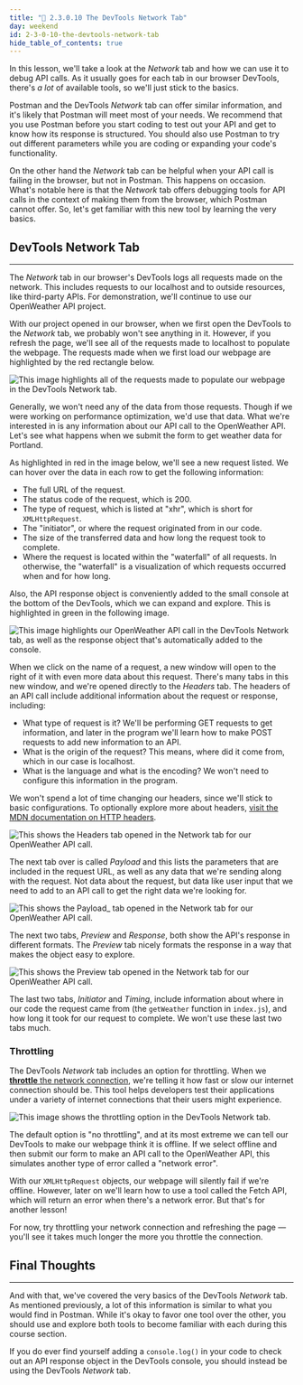 ```yaml
---
title: "📓 2.3.0.10 The DevTools Network Tab"
day: weekend
id: 2-3-0-10-the-devtools-network-tab
hide_table_of_contents: true
---
```


In this lesson, we'll take a look at the _Network_ tab and how we can use it to debug API calls. As it usually goes for each tab in our browser DevTools, there's _a lot_ of available tools, so we'll just stick to the basics.

Postman and the DevTools _Network_ tab can offer similar information, and it's likely that Postman will meet most of your needs. We recommend that you use Postman before you start coding to test out your API and get to know how its response is structured. You should also use Postman to try out different parameters while you are coding or expanding your code's functionality. 

On the other hand the _Network_ tab can be helpful when your API call is failing in the browser, but not in Postman. This happens on occasion. What's notable here is that the _Network_ tab offers debugging tools for API calls in the context of making them from the browser, which Postman cannot offer. So, let's get familiar with this new tool by learning the very basics.

## DevTools Network Tab
---

The _Network_ tab in our browser's DevTools logs all requests made on the network. This includes requests to our localhost and to outside resources, like third-party APIs. For demonstration, we'll continue to use our OpenWeather API project.

With our project opened in our browser, when we first open the DevTools to the _Network_ tab, we probably won't see anything in it. However, if you refresh the page, we'll see all of the requests made to localhost to populate the webpage. The requests made when we first load our webpage are highlighted by the red rectangle below. 

![This image highlights all of the requests made to populate our webpage in the DevTools _Network_ tab.](/images/Intermediate+JavaScript/Async-and-APIs-2020/network-tab-requests.png)

Generally, we won't need any of the data from those requests. Though if we were working on performance optimization, we'd use that data. What we're interested in is any information about our API call to the OpenWeather API. Let's see what happens when we submit the form to get weather data for Portland. 

As highlighted in red in the image below, we'll see a new request listed. We can hover over the data in each row to get the following information:

* The full URL of the request.
* The status code of the request, which is 200.
* The type of request, which is listed at "xhr", which is short for `XMLHttpRequest`.
* The "initiator", or where the request originated from in our code.
* The size of the transferred data and how long the request took to complete.
* Where the request is located within the "waterfall" of all requests. In otherwise, the "waterfall" is a visualization of which requests occurred when and for how long.

Also, the API response object is conveniently added to the small console at the bottom of the DevTools, which we can expand and explore. This is highlighted in green in the following image.

![This image highlights our OpenWeather API call in the DevTools _Network_ tab, as well as the response object that's automatically added to the console.](/images/Intermediate+JavaScript/Async-and-APIs-2020/our-api-call-in-networks-tab.png)

When we click on the name of a request, a new window will open to the right of it with even more data about this request. There's many tabs in this new window, and we're opened directly to the _Headers_ tab. The headers of an API call include additional information about the request or response, including:

* What type of request is it? We'll be performing GET requests to get information, and later in the program we'll learn how to make POST requests to add new information to an API.
* What is the origin of the request? This means, where did it come from, which in our case is localhost. 
* What is the language and what is the encoding? We won't need to configure this information in the program.

We won't spend a lot of time changing our headers, since we'll stick to basic configurations. To optionally explore more about headers, [visit the MDN documentation on HTTP headers](https://developer.mozilla.org/en-US/docs/Web/HTTP/Headers). 

![This shows the _Headers_ tab opened in the _Network_ tab for our OpenWeather API call.](/images/Intermediate+JavaScript/Async-and-APIs-2020/request-headers-devtools-network-tab.png)

The next tab over is called _Payload_ and this lists the parameters that are included in the request URL, as well as any data that we're sending along with the request. Not data about the request, but data like user input that we need to add to an API call to get the right data we're looking for. 

![This shows the _Payload__ tab opened in the _Network_ tab for our OpenWeather API call.](/images/Intermediate+JavaScript/Async-and-APIs-2020/request-payload-devtools-network-tab.png)

The next two tabs, _Preview_ and _Response_, both show the API's response in different formats. The _Preview_ tab nicely formats the response in a way that makes the object easy to explore.

![This shows the _Preview_ tab opened in the _Network_ tab for our OpenWeather API call.](/images/Intermediate+JavaScript/Async-and-APIs-2020/request-preview-devtools-network-tab.png)

The last two tabs, _Initiator_ and _Timing_, include information about where in our code the request came from (the `getWeather` function in `index.js`), and how long it took for our request to complete. We won't use these last two tabs much. 

### Throttling 

The DevTools _Network_ tab includes an option for throttling. When we [**throttle** the network connection](https://developer.mozilla.org/en-US/docs/Glossary/Network_throttling), we're telling it how fast or slow our internet connection should be. This tool helps developers test their applications under a variety of internet connections that their users might experience.

![This image shows the throttling option in the DevTools _Network_ tab.](/images/Intermediate+JavaScript/Async-and-APIs-2020/devtools-network-tab-throttling.png)

The default option is "no throttling", and at its most extreme we can tell our DevTools to make our webpage think it is offline. If we select offline and then submit our form to make an API call to the OpenWeather API, this simulates another type of error called a "network error". 

With our `XMLHttpRequest` objects, our webpage will silently fail if we're offline. However, later on we'll learn how to use a tool called the Fetch API, which will return an error when there's a network error. But that's for another lesson!

For now, try throttling your network connection and refreshing the page — you'll see it takes much longer the more you throttle the connection.

## Final Thoughts
---

And with that, we've covered the very basics of the DevTools _Network_ tab. As mentioned previously, a lot of this information is similar to what you would find in Postman. While it's okay to favor one tool over the other, you should use and explore both tools to become familiar with each during this course section. 

If you do ever find yourself adding a `console.log()` in your code to check out an API response object in the DevTools console, you should instead be using the DevTools _Network_ tab.
